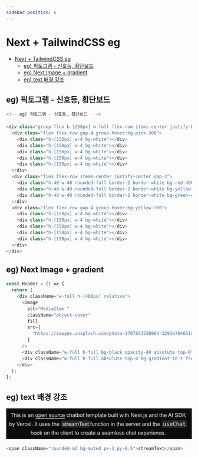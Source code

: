 ```yaml
---
sidebar_position: 6
---
```


# Next + TailwindCSS eg

- [Next + TailwindCSS eg](#next--tailwindcss-eg)
  - [eg) 픽토그램 - 신호등, 횡단보드](#eg-픽토그램---신호등-횡단보드)
  - [eg) Next Image + gradient](#eg-next-image--gradient)
  - [eg) text 배경 강조](#eg-text-배경-강조)



## eg) 픽토그램 - 신호등, 횡단보드 

```js
<!-- eg) 픽토그램 - 신호등, 횡단보드  -->

<div class="group flex h-[250px] w-full flex-row items-center justify-between bg-black">
  <div class="flex flex-row gap-4 group-hover:bg-pink-300">
    <div class="h-[150px] w-4 bg-white"></div>
    <div class="h-[150px] w-4 bg-white"></div>
    <div class="h-[150px] w-4 bg-white"></div>
    <div class="h-[150px] w-4 bg-white"></div>
    <div class="h-[150px] w-4 bg-white"></div>
  </div>
  <div class="flex flex-row items-center justify-center gap-3">
    <div class="h-40 w-40 rounded-full border-2 border-white bg-red-400 transition hover:bg-red-200"></div>
    <div class="h-40 w-40 rounded-full border-2 border-white bg-yellow-400 transition hover:bg-yellow-200"></div>
    <div class="h-40 w-40 rounded-full border-2 border-white bg-green-400 transition hover:bg-green-200"></div>
  </div>
  <div class="flex flex-row gap-4 group-hover:bg-yellow-300">
    <div class="h-[150px] w-4 bg-white"></div>
    <div class="h-[150px] w-4 bg-white"></div>
    <div class="h-[150px] w-4 bg-white"></div>
    <div class="h-[150px] w-4 bg-white"></div>
    <div class="h-[150px] w-4 bg-white"></div>
  </div>
</div>
```

## eg) Next Image + gradient

```js
const Header = () => {
  return (
    <div className="w-full h-[400px] relative">
      <Image
        alt="MediaItem "
        className="object-cover"
        fill
        src={
          "https://images.unsplash.com/photo-1707833558984-3293e794031c?q=80&w=2033&auto=format&fit=crop&ixlib=rb-4.0.3&ixid=M3wxMjA3fDB8MHxwaG90by1wYWdlfHx8fGVufDB8fHx8fA%3D%3D"
        }
      />
      <div className="w-full h-full bg-black opacity-40 absolute top-0"></div>
      <div className="w-full h-full absolute top-0 bg-gradient-to-t from-black"></div>
    </div>
  );
};

```

## eg) text 배경 강조  

![Alt text](image-5.png)
```js
<span className="rounded-md bg-muted px-1 py-0.5">streamText</span>
```